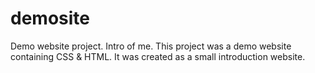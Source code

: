 # demosite
Demo website project. Intro of me.
This project was a demo website containing CSS & HTML. It was created as a small introduction website.
